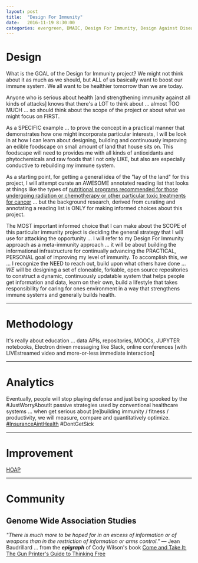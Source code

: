 ```yaml
---
layout: post
title:  "Design For Immunity"
date:   2016-11-19 8:30:00
categories: evergreen, DMAIC, Design For Immunity, Design Against Disease, evidence based health, Arm Thy Neighbor
---
```


# Design

What is the GOAL of the Design for Immunity project? We might not think about it as much as we should, but ALL of us basically want to boost our immune system.  We all want to be healthier tomorrow than we are today.  

Anyone who is serious about health [and strengthening immunity against all kinds of attacks] knows that there's a LOT to think about ... almost TOO MUCH ... so should think about the scope of the project or about what we might focus on FIRST.

As a SPECIFIC example ... to prove the concept in a practical manner that demonstrates how one might incorporate particular interests, I will be look in at how I can learn about designing, building and continuously improving an edible foodscape on small amount of land that house sits on.  This foodscape will need to provides me with all kinds of antioxidants and phytochemicals and raw foods that I not only LIKE, but also are especially conductive to rebuilding my immune system.

As a starting point, for getting a general idea of the "lay of the land" for this project, I will attempt curate an AWESOME annotated reading list that looks at things like the types of [nutritional programs recommended for those undergoing radiation or chemotherapy or other particular toxic treatments for cancer](https://www.cancertutor.com/mirror_lymphoma/) ... but the background research, derived from curating and annotating a reading list is ONLY for making informed choices about this project.

The MOST important informed choice that I can make about the SCOPE of this particular immunity project is deciding the general strategy that I will use for attacking the opportunity ... I will refer to my Design For Immunity approach as a meta-immunity approach ... it will be about building the informational infrastructure for continually advancing the PRACTICAL, PERSONAL goal of improving my level of immunity.  To accomplish this, *we* ... I recognize the NEED to reach out, build upon what others have done ... *WE* will be designing a set of cloneable, forkable, open source repositories to construct a dynamic, continuously updatable system that helps people get information and data, learn on their own, build a lifestyle that takes responsibility for caring for ones environment in a way that strengthens immune systems and generally builds health.        


---

# Methodology

It's really about education ... data APIs, repositories, MOOCs, JUPYTER notebooks, Electron driven messaging like Slack, online conferences [with LIVEstreamed video and more-or-less immediate interaction]

---

# Analytics

Eventually, people will stop playing defense and just being spooked by the #JustWorryAboutIt passive strategies used by conventional healthcare systems ... when get serious about [re]building immunity / fitness / productivity, we will measure, compare and quantitatively optimize. [#InsuranceAintHealth](https://www.mercatus.org/hoap) #DontGetSick

---

# Improvement

[HOAP](https://www.mercatus.org/hoap)

---

# Community

Genome Wide Association Studies
---

*"There is much more to be hoped for in an excess of information or of weapons than in the restriction of information or arms control."* — Jean Baudrillard ... from the ***epigraph*** of Cody Wilson's book [Come and Take It: The Gun Printer's Guide to Thinking Free](https://www.amazon.com/Come-Take-Printers-Guide-Thinking-ebook/dp/B01CO34MBI/)
